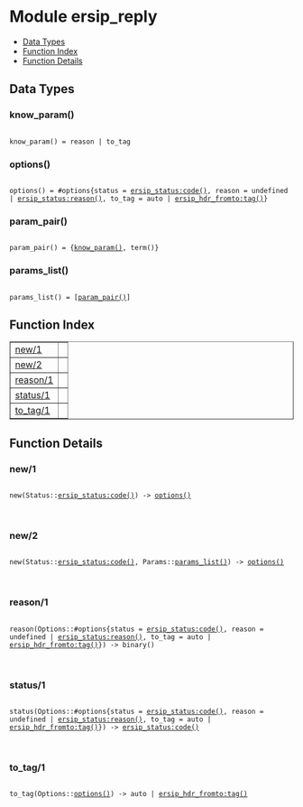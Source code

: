 

# Module ersip_reply #
* [Data Types](#types)
* [Function Index](#index)
* [Function Details](#functions)

<a name="types"></a>

## Data Types ##




### <a name="type-know_param">know_param()</a> ###


<pre><code>
know_param() = reason | to_tag
</code></pre>




### <a name="type-options">options()</a> ###


<pre><code>
options() = #options{status = <a href="ersip_status.md#type-code">ersip_status:code()</a>, reason = undefined | <a href="ersip_status.md#type-reason">ersip_status:reason()</a>, to_tag = auto | <a href="ersip_hdr_fromto.md#type-tag">ersip_hdr_fromto:tag()</a>}
</code></pre>




### <a name="type-param_pair">param_pair()</a> ###


<pre><code>
param_pair() = {<a href="#type-know_param">know_param()</a>, term()}
</code></pre>




### <a name="type-params_list">params_list()</a> ###


<pre><code>
params_list() = [<a href="#type-param_pair">param_pair()</a>]
</code></pre>

<a name="index"></a>

## Function Index ##


<table width="100%" border="1" cellspacing="0" cellpadding="2" summary="function index"><tr><td valign="top"><a href="#new-1">new/1</a></td><td></td></tr><tr><td valign="top"><a href="#new-2">new/2</a></td><td></td></tr><tr><td valign="top"><a href="#reason-1">reason/1</a></td><td></td></tr><tr><td valign="top"><a href="#status-1">status/1</a></td><td></td></tr><tr><td valign="top"><a href="#to_tag-1">to_tag/1</a></td><td></td></tr></table>


<a name="functions"></a>

## Function Details ##

<a name="new-1"></a>

### new/1 ###

<pre><code>
new(Status::<a href="ersip_status.md#type-code">ersip_status:code()</a>) -&gt; <a href="#type-options">options()</a>
</code></pre>
<br />

<a name="new-2"></a>

### new/2 ###

<pre><code>
new(Status::<a href="ersip_status.md#type-code">ersip_status:code()</a>, Params::<a href="#type-params_list">params_list()</a>) -&gt; <a href="#type-options">options()</a>
</code></pre>
<br />

<a name="reason-1"></a>

### reason/1 ###

<pre><code>
reason(Options::#options{status = <a href="ersip_status.md#type-code">ersip_status:code()</a>, reason = undefined | <a href="ersip_status.md#type-reason">ersip_status:reason()</a>, to_tag = auto | <a href="ersip_hdr_fromto.md#type-tag">ersip_hdr_fromto:tag()</a>}) -&gt; binary()
</code></pre>
<br />

<a name="status-1"></a>

### status/1 ###

<pre><code>
status(Options::#options{status = <a href="ersip_status.md#type-code">ersip_status:code()</a>, reason = undefined | <a href="ersip_status.md#type-reason">ersip_status:reason()</a>, to_tag = auto | <a href="ersip_hdr_fromto.md#type-tag">ersip_hdr_fromto:tag()</a>}) -&gt; <a href="ersip_status.md#type-code">ersip_status:code()</a>
</code></pre>
<br />

<a name="to_tag-1"></a>

### to_tag/1 ###

<pre><code>
to_tag(Options::<a href="#type-options">options()</a>) -&gt; auto | <a href="ersip_hdr_fromto.md#type-tag">ersip_hdr_fromto:tag()</a>
</code></pre>
<br />

